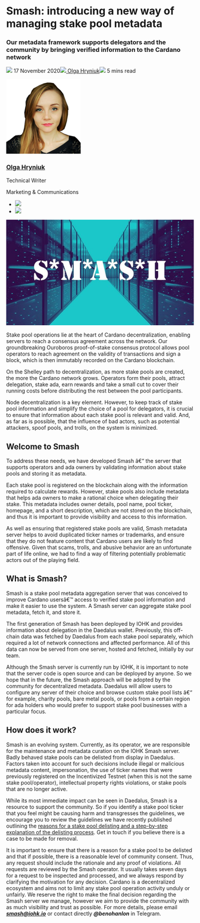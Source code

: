 # Smash: introducing a new way of managing stake pool metadata
### **Our metadata framework supports delegators and the community by bringing verified information to the Cardano network**
![](img/2020-11-17-in-pools-we-trust.002.png) 17 November 2020![](img/2020-11-17-in-pools-we-trust.002.png)[ Olga Hryniuk](/en/blog/authors/olga-hryniuk/page-1/)![](img/2020-11-17-in-pools-we-trust.003.png) 5 mins read

![Olga Hryniuk](img/2020-11-17-in-pools-we-trust.004.png)[](/en/blog/authors/olga-hryniuk/page-1/)
### [**Olga Hryniuk**](/en/blog/authors/olga-hryniuk/page-1/)
Technical Writer

Marketing & Communications

- ![](img/2020-11-17-in-pools-we-trust.005.png)[](https://www.linkedin.com/in/olga-hryniuk-1094a3160/ "LinkedIn")
- ![](img/2020-11-17-in-pools-we-trust.006.png)[](https://github.com/olgahryniuk "GitHub")

![Smash: introducing a new way of managing stake pool metadata](img/2020-11-17-in-pools-we-trust.007.jpeg)

Stake pool operations lie at the heart of Cardano decentralization, enabling servers to reach a consensus agreement across the network. Our groundbreaking Ouroboros proof-of-stake consensus protocol allows pool operators to reach agreement on the validity of transactions and sign a block, which is then immutably recorded on the Cardano blockchain.

On the Shelley path to decentralization, as more stake pools are created, the more the Cardano network grows. Operators form their pools, attract delegation, stake ada, earn rewards and take a small cut to cover their running costs before distributing the rest between the pool participants. 

Node decentralization is a key element. However, to keep track of stake pool information and simplify the choice of a pool for delegators, it is crucial to ensure that information about each stake pool is relevant and valid. And, as far as is possible, that the influence of bad actors, such as potential attackers, spoof pools, and trolls, on the system is minimized. 
## **Welcome to Smash**
To address these needs, we have developed Smash â€“ the server that supports operators and ada owners by validating information about stake pools and storing it as metadata. 

Each stake pool is registered on the blockchain along with the information required to calculate rewards. However, stake pools also include metadata that helps ada owners to make a rational choice when delegating their stake. This metadata includes owner details, pool name, pool ticker, homepage, and a short description, which are not stored on the blockchain, and thus it is important to provide visibility and access to this information. 

As well as ensuring that registered stake pools are valid, Smash metadata server helps to avoid duplicated ticker names or trademarks, and ensure that they do not feature content that Cardano users are likely to find offensive. Given that scams, trolls, and abusive behavior are an unfortunate part of life online, we had to find a way of filtering potentially problematic actors out of the playing field.
## **What is Smash?**
Smash is a stake pool metadata aggregation server that was conceived to improve Cardano usersâ€™ access to verified stake pool information and make it easier to use the system. A Smash server can aggregate stake pool metadata, fetch it, and store it. 

The first generation of Smash has been deployed by IOHK and provides information about delegation in the Daedalus wallet. Previously, this off-chain data was fetched by Daedalus from each stake pool separately, which required a lot of network connections and affected performance. All of this data can now be served from one server, hosted and fetched, initially by our team. 

Although the Smash server is currently run by IOHK, it is important to note that the server code is open source and can be deployed by anyone. So we hope that in the future, the Smash approach will be adopted by the community for decentralized metadata. Daedalus will allow users to configure any server of their choice and browse custom stake pool lists â€“ for example, charity pools, bare metal pools, or pools from a certain region for ada holders who would prefer to support stake pool businesses with a particular focus.
## **How does it work?**
Smash is an evolving system. Currently, as its operator, we are responsible for the maintenance and metadata curation on the IOHK Smash server. Badly behaved stake pools can be delisted from display in Daedalus. Factors taken into account for such decisions include illegal or malicious metadata content, impersonation, the use of ticker names that were previously registered on the Incentivized Testnet (when this is not the same stake pool/operator), intellectual property rights violations, or stake pools that are no longer active. 

While its most immediate impact can be seen in Daedalus, Smash is a resource to support the community. So if you identify a stake pool ticker that you feel might be causing harm and transgresses the guidelines, we encourage you to review the guidelines we have recently published outlining the [reasons for a stake pool delisting and a step-by-step explanation of the delisting process](https://docs.cardano.org/en/latest/getting-started/stake-pool-operators/SMASH-metadata-management.html). Get in touch if you believe there is a case to be made for removal.

It is important to ensure that there is a reason for a stake pool to be delisted and that if possible, there is a reasonable level of community consent. Thus, any request should include the rationale and any proof of violations. All requests are reviewed by the Smash operator. It usually takes seven days for a request to be inspected and processed, and we always respond by clarifying the motivation for any decision. Cardano is a decentralized ecosystem and aims not to limit any stake pool operation activity unduly or unfairly. We reserve the right to make the final decision regarding the Smash server we manage, however we aim to provide the community with as much visibility and trust as possible. For more details, please email ***smash@iohk.io*** or contact directly ***@benohanlon*** in Telegram.
